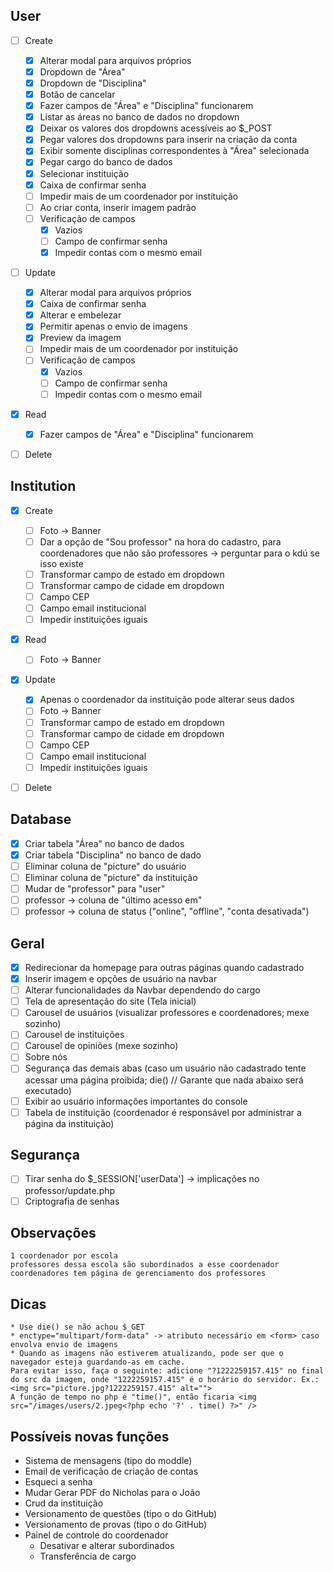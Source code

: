 ## User
- [ ] Create
	- [X] Alterar modal para arquivos próprios
	- [X] Dropdown de "Área"
	- [X] Dropdown de "Disciplina"
	- [X] Botão de cancelar
	- [X] Fazer campos de "Área" e "Disciplina" funcionarem
	- [X] Listar as áreas no banco de dados no dropdown
	- [X] Deixar os valores dos dropdowns acessíveis ao $_POST
	- [X] Pegar valores dos dropdowns para inserir na criação da conta
	- [X] Exibir somente disciplinas correspondentes à "Área" selecionada
	- [X] Pegar cargo do banco de dados
	- [X] Selecionar instituição
	- [X] Caixa de confirmar senha
	- [ ] Impedir mais de um coordenador por instituição
	- [ ] Ao criar conta, inserir imagem padrão	
	- [ ] Verificação de campos
		- [X] Vazios
		- [ ] Campo de confirmar senha
		- [X] Impedir contas com o mesmo email
	
- [ ] Update
	- [X] Alterar modal para arquivos próprios
	- [X] Caixa de confirmar senha
	- [X] Alterar e embelezar
	- [X] Permitir apenas o envio de imagens
	- [X] Preview da imagem
	- [ ] Impedir mais de um coordenador por instituição
	- [ ] Verificação de campos
		- [X] Vazios
		- [ ] Campo de confirmar senha
		- [ ] Impedir contas com o mesmo email

- [X] Read
	- [X] Fazer campos de "Área" e "Disciplina" funcionarem

- [ ] Delete


## Institution
- [X] Create
	- [ ] Foto -> Banner
	- [ ] Dar a opção de "Sou professor" na hora do cadastro, para coordenadores que não são professores -> perguntar para o kdú se isso existe
	- [ ] Transformar campo de estado em dropdown
	- [ ] Transformar campo de cidade em dropdown	
	- [ ] Campo CEP
	- [ ] Campo email institucional
	- [ ] Impedir instituições iguais	
- [X] Read
	- [ ] Foto -> Banner
- [X] Update
	- [X] Apenas o coordenador da instituição pode alterar seus dados
	- [ ] Foto -> Banner
	- [ ] Transformar campo de estado em dropdown
	- [ ] Transformar campo de cidade em dropdown
	- [ ] Campo CEP
	- [ ] Campo email institucional
	- [ ] Impedir instituições iguais
- [ ] Delete


## Database

- [X] Criar tabela "Área" no banco de dados
- [X] Criar tabela "Disciplina" no banco de dado
- [ ] Eliminar coluna de "picture" do usuário
- [ ] Eliminar coluna de "picture" da instituição
- [ ] Mudar de "professor" para "user"
- [ ] professor -> coluna de "último acesso em"
- [ ] professor -> coluna de status ("online", "offline", "conta desativada")

## Geral
- [X] Redirecionar da homepage para outras páginas quando cadastrado
- [X] Inserir imagem e opções de usuário na navbar
- [ ] Alterar funcionalidades da Navbar dependendo do cargo
- [ ] Tela de apresentação do site (Tela inicial)
- [ ] Carousel de usuários (visualizar professores e coordenadores; mexe sozinho)
- [ ] Carousel de instituições
- [ ] Carousel de opiniões (mexe sozinho)
- [ ] Sobre nós
- [ ] Segurança das demais abas (caso um usuário não cadastrado tente acessar uma página proibida; die() // Garante que nada abaixo será executado)
- [ ] Exibir ao usuário informações importantes do console
- [ ] Tabela de instituição (coordenador é responsável por administrar a página da instituição)

## Segurança
- [ ] Tirar senha do $_SESSION['userData'] -> implicações no professor/update.php
- [ ] Criptografia de senhas

## Observações
	1 coordenador por escola
	professores dessa escola são subordinados a esse coordenador
	coordenadores tem página de gerenciamento dos professores                                               


## Dicas
	* Use die() se não achou $_GET
	* enctype="multipart/form-data" -> atributo necessário em <form> caso envolva envio de imagens
	* Quando as imagens não estiverem atualizando, pode ser que o navegador esteja guardando-as em cache.
	Para evitar isso, faça o seguinte: adicione "?1222259157.415" no final do src da imagem, onde "1222259157.415" é o horário do servidor. Ex.: <img src="picture.jpg?1222259157.415" alt="">
	A função de tempo no php é "time()", então ficaria <img src="/images/users/2.jpeg<?php echo '?' . time() ?>" />


## Possíveis novas funções
* Sistema de mensagens (tipo do moddle)
* Email de verificação de criação de contas
* Esqueci a senha
* Mudar Gerar PDF do Nicholas para o João
* Crud da instituição
* Versionamento de questões (tipo o do GitHub)
* Versionamento de provas (tipo o do GitHub)
* Painel de controle do coordenador
	* Desativar e alterar subordinados
	* Transferência de cargo
